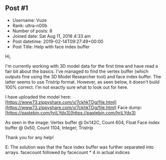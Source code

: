 ## Post #1
- Username: Vuze
- Rank: ultra-n00b
- Number of posts: 8
- Joined date: Sat Aug 11, 2018 4:33 am
- Post datetime: 2019-02-14T09:27:49+00:00
- Post Title: Help with face index buffer

Hi,

I'm currently working with 3D model data for the first time and have read a fair bit about the basics. I've managed to find the vertex buffer (which outputs fine using the 3D Model Researcher tool) and face index buffer. The latter seems to use Tristrip format. However, as seen below, it doesn't build 100% correct. I'm not exactly sure what to look out for here.



I have uploaded the model here: [https://www73.zippyshare.com/v/7ckhkTDg/file.html](https://www73.zippyshare.com/v/7ckhkTDg/file.html)
Face dump: [https://pastebin.com/hriLYdx3](https://pastebin.com/hriLYdx3)

As seen in the image:
Vertex buffer @ 0x142C, Count 604, Float
Face index buffer @ 0x50, Count 1104, Integer, Tristrip

Thank you for any help!

E: The solution was that the face index buffer was further separated into arrays. facecount followed by facecount * 4 in actual indices
